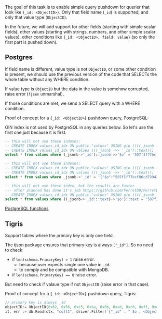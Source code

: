 The goal of this task is to enable simple query pushdown for querier that look like `{_id: <ObjectID>}`.
Only that field name (`_id`) is supported, and only that value type (`ObjectID`).

In the future, we will add support for other fields (starting with simple scalar fields),
other values (starting with strings, numbers, and other simple scalar values),
other conditions like `{_id: <ObjectID>, field: value}` (so only the first part is pushed down).

## Postgres

If field name is different, value type is not `ObjectID`, or some other condition is present,
we should use the previous version of the code that SELECTs the whole table without any WHERE condition.

If value type is `ObjectID` but the data in the value is somehow corrupted, raise error (`fjson` unmarshal).

If those conditions are met, we send a SELECT query with a WHERE condition.

Proof of concept for a `{_id: <ObjectID>}` pushdown query, PostgreSQL:

GIN index is not used by PostgreSQL in any queries below.
So let's use the first one just because it is first.

```sql
-- this will not use these indexes:
-- CREATE INDEX values_id_idx ON public."values" USING gin ((((_jsonb -> '_id'::text) -> '$o'::text)))
-- CREATE INDEX values_id_idx ON values (((_jsonb ->> '_id')::text));
select * from values where (_jsonb->'_id')::jsonb->>'$o' = '507f1f77bcf86cd799439011'; -- no, seq scan will it use index? not that indexes
```

```sql
-- this will not use these indexes:
-- CREATE INDEX values_id_idx ON public."values" USING gin ((((_jsonb -> '_id'::text) -> '$o'::text)))
-- CREATE INDEX values_id_idx ON values (((_jsonb ->> '_id')::text));
select * from values where _jsonb->'_id' = '{"$o":"507f1f77bcf86cd799439011"}'::jsonb; --  will that one? // no, seq scan: conversion from jsonb to text
```


```sql
-- this will not use these index, but the results are faster
--- after planned has done it's job https://github.com/FerretDB/FerretDB/pull/847#issuecomment-1182871445:
-- CREATE INDEX values_id_idx ON public."values" USING gin ((((_jsonb -> '_id'::text) -> '$o'::text)))
select * from values where ((_jsonb->'_id'::text)->'$o')::text = '507f1f77bcf86cd799439011';
```

[PostgreSQL functions](https://www.postgresql.org/docs/14/functions-json.html)

## Tigris

Support tables where the primary key is only one field.

The tjson package ensures that primary key is always `["_id"]`.
So no need to check:
* if `len(schema.PrimaryKey) > 1` raise error.
  * because user expects single one value in `_id`.
  * to comply and be compatible with MongoDB.
* if `len(schema.PrimaryKey) == 0` raise error.

But need to check if valaue type if not `ObjectID` (raise error in that case).

Proof of concept for a `{_id: <ObjectID>}` pushdown query, Tigris:

```go
// primary key is always _id
objectID:= ObjectID{0x62, 0x56, 0xc5, 0xba, 0x0b, 0xad, 0xc0, 0xff, 0xee, 0x00, 0x00, 0x01}
it, err := db.Read(ctx, "coll1", driver.Filter(`{"_id" : " $o : <ObjectID>"}`), nil)
```